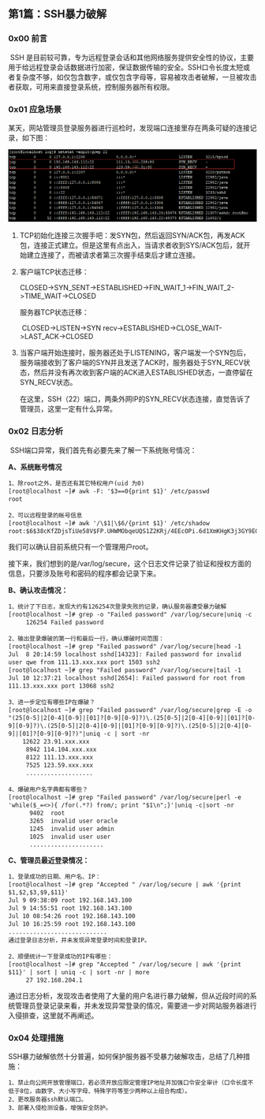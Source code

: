 ## 第1篇：SSH暴力破解

### 0x00 前言

​	SSH 是目前较可靠，专为远程登录会话和其他网络服务提供安全性的协议，主要用于给远程登录会话数据进行加密，保证数据传输的安全。SSH口令长度太短或者复杂度不够，如仅包含数字，或仅包含字母等，容易被攻击者破解，一旦被攻击者获取，可用来直接登录系统，控制服务器所有权限。

### 0x01 应急场景

​	某天，网站管理员登录服务器进行巡检时，发现端口连接里存在两条可疑的连接记录，如下图：

![](./image/linux-10-1.png)

1. TCP初始化连接三次握手吧：发SYN包，然后返回SYN/ACK包，再发ACK包，连接正式建立。但是这里有点出入，当请求者收到SYS/ACK包后，就开始建立连接了，而被请求者第三次握手结束后才建立连接。

2. 客户端TCP状态迁移：

   ​	CLOSED->SYN_SENT->ESTABLISHED->FIN_WAIT_1->FIN_WAIT_2->TIME_WAIT->CLOSED

   服务器TCP状态迁移：

   ​	CLOSED->LISTEN->SYN recv->ESTABLISHED->CLOSE_WAIT->LAST_ACK->CLOSED

3. 当客户端开始连接时，服务器还处于LISTENING，客户端发一个SYN包后，服务端接收到了客户端的SYN并且发送了ACK时，服务器处于SYN_RECV状态，然后并没有再次收到客户端的ACK进入ESTABLISHED状态，一直停留在SYN_RECV状态。

   在这里，SSH（22）端口，两条外网IP的SYN_RECV状态连接，直觉告诉了管理员，这里一定有什么异常。

### 0x02 日志分析

​	SSH端口异常，我们首先有必要先来了解一下系统账号情况：

**A、系统账号情况**

~~~
1、除root之外，是否还有其它特权用户(uid 为0)
[root@localhost ~]# awk -F: '$3==0{print $1}' /etc/passwd
root

2、可以远程登录的帐号信息
[root@localhost ~]# awk '/\$1|\$6/{print $1}' /etc/shadow
root:$6$38cKfZDjsTiUe58V$FP.UHWMObqeUQS1Z2KRj/4EEcOPi.6d1XmKHgK3j3GY9EGvwwBei7nUbbqJC./qK12HN8jFuXOfEYIKLID6hq0::0:99999:7:::
~~~

我们可以确认目前系统只有一个管理用户root。

接下来，我们想到的是/var/log/secure，这个日志文件记录了验证和授权方面的信息，只要涉及账号和密码的程序都会记录下来。

**B、确认攻击情况：**

~~~
1、统计了下日志，发现大约有126254次登录失败的记录，确认服务器遭受暴力破解
[root@localhost ~]# grep -o "Failed password" /var/log/secure|uniq -c
     126254 Failed password
     
2、输出登录爆破的第一行和最后一行，确认爆破时间范围：
[root@localhost ~]# grep "Failed password" /var/log/secure|head -1
Jul  8 20:14:59 localhost sshd[14323]: Failed password for invalid user qwe from 111.13.xxx.xxx port 1503 ssh2
[root@localhost ~]# grep "Failed password" /var/log/secure|tail -1
Jul 10 12:37:21 localhost sshd[2654]: Failed password for root from 111.13.xxx.xxx port 13068 ssh2

3、进一步定位有哪些IP在爆破？
[root@localhost ~]# grep "Failed password" /var/log/secure|grep -E -o "(25[0-5]|2[0-4][0-9]|[01]?[0-9][0-9]?)\.(25[0-5]|2[0-4][0-9]|[01]?[0-9][0-9]?)\.(25[0-5]|2[0-4][0-9]|[01]?[0-9][0-9]?)\.(25[0-5]|2[0-4][0-9]|[01]?[0-9][0-9]?)"|uniq -c | sort -nr 
    12622 23.91.xxx.xxx
     8942 114.104.xxx.xxx
     8122 111.13.xxx.xxx
     7525 123.59.xxx.xxx
     ...................
    
4、爆破用户名字典都有哪些？
[root@localhost ~]# grep "Failed password" /var/log/secure|perl -e 'while($_=<>){ /for(.*?) from/; print "$1\n";}'|uniq -c|sort -nr
      9402  root
      3265  invalid user oracle
      1245  invalid user admin
      1025  invalid user user
      .....................

~~~

**C、管理员最近登录情况：**

~~~
1、登录成功的日期、用户名、IP：
[root@localhost ~]# grep "Accepted " /var/log/secure | awk '{print $1,$2,$3,$9,$11}' 
Jul 9 09:38:09 root 192.168.143.100
Jul 9 14:55:51 root 192.168.143.100
Jul 10 08:54:26 root 192.168.143.100
Jul 10 16:25:59 root 192.168.143.100
............................
通过登录日志分析，并未发现异常登录时间和登录IP。

2、顺便统计一下登录成功的IP有哪些：
[root@localhost ~]# grep "Accepted " /var/log/secure | awk '{print $11}' | sort | uniq -c | sort -nr | more
     27 192.168.204.1
~~~

通过日志分析，发现攻击者使用了大量的用户名进行暴力破解，但从近段时间的系统管理员登录记录来看，并未发现异常登录的情况，需要进一步对网站服务器进行入侵排查，这里就不再阐述。

### 0x04 处理措施

​	SSH暴力破解依然十分普遍，如何保护服务器不受暴力破解攻击，总结了几种措施：

```
1、禁止向公网开放管理端口，若必须开放应限定管理IP地址并加强口令安全审计（口令长度不低于8位，由数字、大小写字母、特殊字符等至少两种以上组合构成）。
2、更改服务器ssh默认端口。
3、部署入侵检测设备，增强安全防护。
```


